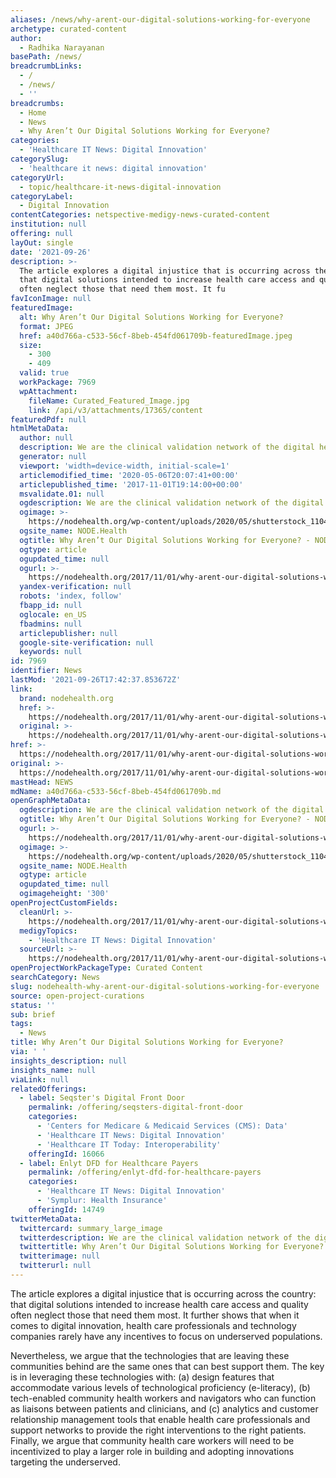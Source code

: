 ```yaml
---
aliases: /news/why-arent-our-digital-solutions-working-for-everyone
archetype: curated-content
author:
  - Radhika Narayanan
basePath: /news/
breadcrumbLinks:
  - /
  - /news/
  - ''
breadcrumbs:
  - Home
  - News
  - Why Aren’t Our Digital Solutions Working for Everyone?
categories:
  - 'Healthcare IT News: Digital Innovation'
categorySlug:
  - 'healthcare it news: digital innovation'
categoryUrl:
  - topic/healthcare-it-news-digital-innovation
categoryLabel:
  - Digital Innovation
contentCategories: netspective-medigy-news-curated-content
institution: null
offering: null
layOut: single
date: '2021-09-26'
description: >-
  The article explores a digital injustice that is occurring across the country:
  that digital solutions intended to increase health care access and quality
  often neglect those that need them most. It fu
favIconImage: null
featuredImage:
  alt: Why Aren’t Our Digital Solutions Working for Everyone?
  format: JPEG
  href: a40d766a-c533-56cf-8beb-454fd061709b-featuredImage.jpeg
  size:
    - 300
    - 409
  valid: true
  workPackage: 7969
  wpAttachment:
    fileName: Curated_Featured_Image.jpg
    link: /api/v3/attachments/17365/content
featuredPdf: null
htmlMetaData:
  author: null
  description: We are the clinical validation network of the digital health industry.
  generator: null
  viewport: 'width=device-width, initial-scale=1'
  articlemodified_time: '2020-05-06T20:07:41+00:00'
  articlepublished_time: '2017-11-01T19:14:00+00:00'
  msvalidate.01: null
  ogdescription: We are the clinical validation network of the digital health industry.
  ogimage: >-
    https://nodehealth.org/wp-content/uploads/2020/05/shutterstock_1104048407-ny0431kbjhsb1u0ualq18d5qhabetwhm0mfw3ehfqw.jpg
  ogsite_name: NODE.Health
  ogtitle: Why Aren’t Our Digital Solutions Working for Everyone? - NODE.Health
  ogtype: article
  ogupdated_time: null
  ogurl: >-
    https://nodehealth.org/2017/11/01/why-arent-our-digital-solutions-working-for-everyone/
  yandex-verification: null
  robots: 'index, follow'
  fbapp_id: null
  oglocale: en_US
  fbadmins: null
  articlepublisher: null
  google-site-verification: null
  keywords: null
id: 7969
identifier: News
lastMod: '2021-09-26T17:42:37.853672Z'
link:
  brand: nodehealth.org
  href: >-
    https://nodehealth.org/2017/11/01/why-arent-our-digital-solutions-working-for-everyone/
  original: >-
    https://nodehealth.org/2017/11/01/why-arent-our-digital-solutions-working-for-everyone/
href: >-
  https://nodehealth.org/2017/11/01/why-arent-our-digital-solutions-working-for-everyone/
original: >-
  https://nodehealth.org/2017/11/01/why-arent-our-digital-solutions-working-for-everyone/
mastHead: NEWS
mdName: a40d766a-c533-56cf-8beb-454fd061709b.md
openGraphMetaData:
  ogdescription: We are the clinical validation network of the digital health industry.
  ogtitle: Why Aren’t Our Digital Solutions Working for Everyone? - NODE.Health
  ogurl: >-
    https://nodehealth.org/2017/11/01/why-arent-our-digital-solutions-working-for-everyone/
  ogimage: >-
    https://nodehealth.org/wp-content/uploads/2020/05/shutterstock_1104048407-ny0431kbjhsb1u0ualq18d5qhabetwhm0mfw3ehfqw.jpg
  ogsite_name: NODE.Health
  ogtype: article
  ogupdated_time: null
  ogimageheight: '300'
openProjectCustomFields:
  cleanUrl: >-
    https://nodehealth.org/2017/11/01/why-arent-our-digital-solutions-working-for-everyone/
  medigyTopics:
    - 'Healthcare IT News: Digital Innovation'
  sourceUrl: >-
    https://nodehealth.org/2017/11/01/why-arent-our-digital-solutions-working-for-everyone/
openProjectWorkPackageType: Curated Content
searchCategory: News
slug: nodehealth-why-arent-our-digital-solutions-working-for-everyone
source: open-project-curations
status: ''
sub: brief
tags:
  - News
title: Why Aren’t Our Digital Solutions Working for Everyone?
via: ' '
insights_description: null
insights_name: null
viaLink: null
relatedOfferings:
  - label: Seqster's Digital Front Door
    permalink: /offering/seqsters-digital-front-door
    categories:
      - 'Centers for Medicare & Medicaid Services (CMS): Data'
      - 'Healthcare IT News: Digital Innovation'
      - 'Healthcare IT Today: Interoperability'
    offeringId: 16066
  - label: Enlyt DFD for Healthcare Payers
    permalink: /offering/enlyt-dfd-for-healthcare-payers
    categories:
      - 'Healthcare IT News: Digital Innovation'
      - 'Symplur: Health Insurance'
    offeringId: 14749
twitterMetaData:
  twittercard: summary_large_image
  twitterdescription: We are the clinical validation network of the digital health industry.
  twittertitle: Why Aren’t Our Digital Solutions Working for Everyone? - NODE.Health
  twitterimage: null
  twitterurl: null
---
```

<p>The article explores a digital injustice that is occurring across the country: that digital solutions intended to increase health care access and quality often neglect those that need them most. It further shows that when it comes to digital innovation, health care professionals and technology companies rarely have any incentives to focus on underserved populations.</p><p>Nevertheless, we argue that the technologies that are leaving these communities behind are the same ones that can best support them. The key is in leveraging these technologies with: (a) design features that accommodate various levels of technological proficiency (e-literacy), (b) tech-enabled community health workers and navigators who can function as liaisons between patients and clinicians, and (c) analytics and customer relationship management tools that enable health care professionals and support networks to provide the right interventions to the right patients. Finally, we argue that community health care workers will need to be incentivized to play a larger role in building and adopting innovations targeting the underserved.</p>